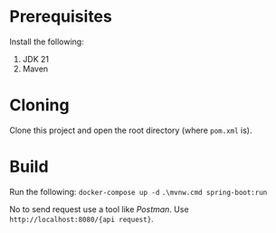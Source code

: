 # Prerequisites
Install the following:
1. JDK 21
2. Maven

# Cloning
Clone this project and open the root directory (where `pom.xml` is).

# Build
Run the following:
`docker-compose up -d`
`.\mvnw.cmd spring-boot:run`

No to send request use a tool like *Postman*.
Use `http://localhost:8080/{api request}`.